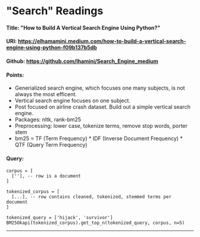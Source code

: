 
# "Search" Readings

#### Title: "How to Build A Vertical Search Engine Using Python?"
#### URI: https://elhamamini.medium.com/how-to-build-a-vertical-search-engine-using-python-f09b137b5db
#### Github: https://github.com/lhamini/Search_Engine_medium
#### Points:
- Generialized search engine, which focuses one many subjects, is not always the most efficent.
- Vertical search engine focuses on one subject.
- Post focused on airline crash dataset. Build out a simple vertical search engine.
- Packages: nltk, rank-bm25
- Preprocessing: lower case, tokenize terms, remove stop words, porter stem
- bm25 = TF (Term Frequency) * IDF (Inverse Document Frequency) * QTF (Query Term Frequency)

#### Query:
```
corpus = [
  [''], -- row is a document
]

tokenized_corpus = [
  [...], -- row contains cleaned, tokenized, stemmed terms per document
]

tokenized_query = ['hijack', 'survivor']
BM25Okapi(tokenized_corpus).get_top_n(tokenized_query, corpus, n=5)
```

<hr/>